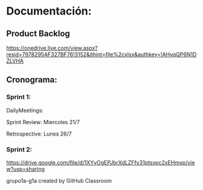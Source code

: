 # Documentación:

## Product Backlog

https://onedrive.live.com/view.aspx?resid=7978295AF327BF76!3152&ithint=file%2cxlsx&authkey=!AHyqQP6N1DZLVHA


## Cronograma:

### Sprint 1:

  DailyMeetings: 
  
  Sprint Review: Miercoles 21/7
  
  Retrospective: Lunes 26/7


### Sprint 2:
https://drive.google.com/file/d/1XYvOgEPJbrXdLZFfv31ptsxpc2xEHmxp/view?usp=sharing


grupo1a-g1a created by GitHub Classroom

